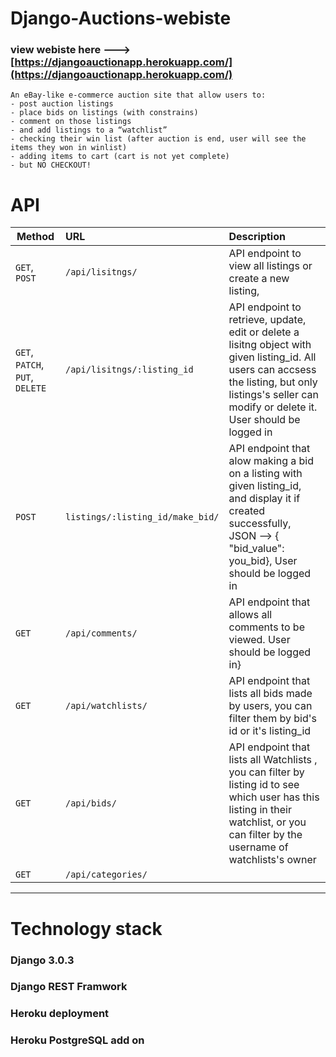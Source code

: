 # Django-Auctions-webiste

### view webiste here ---> [https://djangoauctionapp.herokuapp.com/](https://djangoauctionapp.herokuapp.com/)

```
An eBay-like e-commerce auction site that allow users to:
- post auction listings
- place bids on listings (with constrains)
- comment on those listings
- and add listings to a “watchlist”
- checking their win list (after auction is end, user will see the items they won in winlist)
- adding items to cart (cart is not yet complete)
- but NO CHECKOUT!
``` 
# API 

| Method                        | URL                   | Description
| ----------------------------- |:------------------- |:------------------------------------------------------------------------------------|
| `GET`, `POST`| `/api/lisitngs/` | API endpoint to view all listings or create a new listing,
| `GET`, `PATCH`, `PUT`, `DELETE`        | `/api/lisitngs/:listing_id` | API endpoint to retrieve, update, edit or delete a lisitng object with given listing_id.    All users can accsess the listing, but only listings's seller can modify or delete it. User should be logged in|
| `POST`| `listings/:listing_id/make_bid/` |  API endpoint that alow making a bid on a listing with given listing_id, and display it if created successfully, JSON --> { "bid_value": you_bid},  User should be logged in|
| `GET` | `/api/comments/` | API endpoint that allows all comments to be viewed. User should be logged in}
| `GET` | `/api/watchlists/` | API endpoint that lists all bids made by users, you can filter them by bid's id or it's listing_id|
| `GET` | `/api/bids/` |  API endpoint that lists all Watchlists , you can filter by listing id to see which user has this listing in their watchlist, or you can filter by the username of watchlists's owner|
| `GET` | `/api/categories/` |

---

# Technology stack

### Django 3.0.3
### Django REST Framwork
### Heroku deployment
### Heroku PostgreSQL add on


